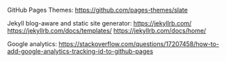 GitHub Pages Themes:
https://github.com/pages-themes/slate

Jekyll  blog-aware and static site generator:
https://jekyllrb.com/
https://jekyllrb.com/docs/templates/
https://jekyllrb.com/docs/home/

Google analytics:
https://stackoverflow.com/questions/17207458/how-to-add-google-analytics-tracking-id-to-github-pages
